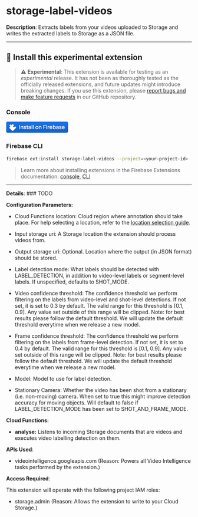 # storage-label-videos

**Description**: Extracts labels from your videos uploaded to Storage and writes the extracted labels to Storage as a JSON file.

---

## 🧩 Install this experimental extension

> ⚠️ **Experimental**: This extension is available for testing as an _experimental_ release. It has not been as thoroughly tested as the officially released extensions, and future updates might introduce breaking changes. If you use this extension, please [report bugs and make feature requests](https://github.com/firebase/experimental-extensions/issues/new/choose) in our GitHub repository.

### Console

[![Install this extension in your Firebase project](../install-extension.png?raw=true "Install this extension in your Firebase project")](https://console.firebase.google.com/project/_/extensions/install?sourceName=NOT_YET_DEPLOYED)

### Firebase CLI

```bash
firebase ext:install storage-label-videos --project=<your-project-id>
```

> Learn more about installing extensions in the Firebase Extensions documentation: [console](https://firebase.google.com/docs/extensions/install-extensions?platform=console), [CLI](https://firebase.google.com/docs/extensions/install-extensions?platform=cli)

---

**Details**: ### TODO

**Configuration Parameters:**

- Cloud Functions location: Cloud region where annotation should take place. For help selecting a location, refer to the [location selection guide](https://firebase.google.com/docs/functions/locations).

- Input storage uri: A Storage location the extension should process videos from.

- Output storage uri: Optional. Location where the output (in JSON format) should be stored.

- Label detection mode: What labels should be detected with LABEL_DETECTION, in addition to video-level labels or segment-level labels. If unspecified, defaults to SHOT_MODE.

- Video confidence threshold: The confidence threshold we perform filtering on the labels from video-level and shot-level detections. If not set, it is set to 0.3 by default. The valid range for this threshold is [0.1, 0.9]. Any value set outside of this range will be clipped. Note: for best results please follow the default threshold. We will update the default threshold everytime when we release a new model.

- Frame confidence threshold: The confidence threshold we perform filtering on the labels from frame-level detection. If not set, it is set to 0.4 by default. The valid range for this threshold is [0.1, 0.9]. Any value set outside of this range will be clipped. Note: for best results please follow the default threshold. We will update the default threshold everytime when we release a new model.

- Model: Model to use for label detection.

- Stationary Camera: Whether the video has been shot from a stationary (i.e. non-moving) camera. When set to true this might improve detection accuracy for moving objects. Will default to false if LABEL_DETECTION_MODE has been set to SHOT_AND_FRAME_MODE.

**Cloud Functions:**

- **analyse:** Listens to incoming Storage documents that are videos and executes video labelling detection on them.

**APIs Used**:

- videointelligence.googleapis.com (Reason: Powers all Video Intelligence tasks performed by the extension.)

**Access Required**:

This extension will operate with the following project IAM roles:

- storage.admin (Reason: Allows the extension to write to your Cloud Storage.)

